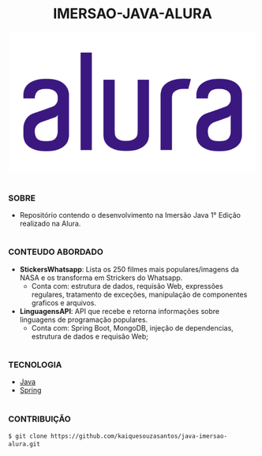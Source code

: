 <h1 align=center>IMERSAO-JAVA-ALURA</h1>

<p align="center">
  <img src="alura_l.png" width="500">
</p>

#
### SOBRE

- Repositório contendo o desenvolvimento na Imersão Java 1° Edição realizado na Alura.

#
### CONTEUDO ABORDADO

- <strong>StickersWhatsapp</strong>: Lista os 250 filmes mais populares/imagens da NASA e os transforma em Strickers do Whatsapp. 
    - Conta com: estrutura de dados, requisão Web, expressões regulares, tratamento de exceções, manipulação de componentes graficos e arquivos.
- <strong>LinguagensAPI</strong>:  API que recebe e retorna informações sobre linguagens de programação populares.
    - Conta com: Spring Boot, MongoDB, injeção de dependencias, estrutura de dados e requisão Web;
#
### TECNOLOGIA
- [Java](https://www.python.org)
- [Spring](https://spring.io/projects/spring-boot)

#
### CONTRIBUIÇÃO

```
$ git clone https://github.com/kaiquesouzasantos/java-imersao-alura.git 
```
